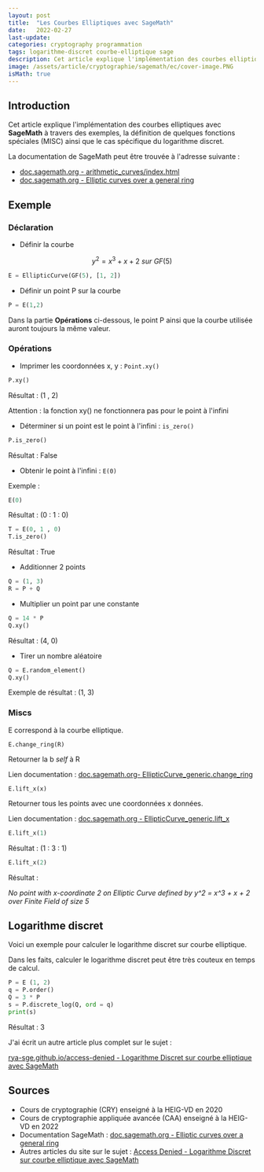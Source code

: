 ```yaml
---
layout: post
title:  "Les Courbes Elliptiques avec SageMath"
date:   2022-02-27
last-update: 
categories: cryptography programmation
tags: logarithme-discret courbe-elliptique sage
description: Cet article explique l'implémentation des courbes elliptiques avec la librairie SageMath, par exemple la définition et l'addition des points sur une courbe.
image: /assets/article/cryptographie/sagemath/ec/cover-image.PNG
isMath: true
---
```




## Introduction

Cet article explique l'implémentation des courbes elliptiques avec **SageMath**  à travers des exemples, la définition de quelques fonctions spéciales (MISC) ainsi que le cas spécifique du logarithme discret.

La documentation de SageMath peut être trouvée à l'adresse suivante :

- [doc.sagemath.org - arithmetic_curves/index.html](https://doc.sagemath.org/html/en/reference/arithmetic_curves/index.html)
- [doc.sagemath.org - Elliptic curves over a general ring](https://doc.sagemath.org/html/en/reference/arithmetic_curves/sage/schemes/elliptic_curves/ell_generic.html)





## Exemple

### Déclaration

- Définir la courbe

$$
y^2 = x^3 + x + 2~sur~ GF(5) 
$$

```python
E = EllipticCurve(GF(5), [1, 2])
```



- Définir un point P sur la courbe

```python
P = E(1,2)
```



Dans la partie  **Opérations** ci-dessous, le point P ainsi que la courbe utilisée  auront toujours la même valeur.



### Opérations

- Imprimer les coordonnées x, y : `Point.xy()`

```python
P.xy()
```

Résultat : (1 , 2)

Attention : la fonction xy() ne fonctionnera pas pour le point à l'infini

- Déterminer si un point est le point à l'infini : `is_zero()`

```python
P.is_zero()
```

Résultat : False

- Obtenir le point à l'infini : `E(0)` 

Exemple :

```python
E(0)
```

Résultat : (0 : 1 : 0)

```python
T = E(0, 1 , 0)
T.is_zero()
```

Résultat : True

- Additionner 2 points

```python
Q = (1, 3)
R = P + Q
```

- Multiplier un point par une constante

```python
Q = 14 * P
Q.xy()
```

Résultat : (4, 0)

- Tirer un nombre aléatoire

```python
Q = E.random_element()
Q.xy()
```

Exemple de résultat : (1, 3)

### Miscs

E correspond à la courbe elliptique.

`E.change_ring(R)`

Retourner la b *self* à R

Lien documentation : [doc.sagemath.org- EllipticCurve_generic.change_ring]( https://doc.sagemath.org/html/en/reference/arithmetic_curves/sage/schemes/elliptic_curves/ell_generic.html#sage.schemes.elliptic_curves.ell_generic.EllipticCurve_generic.change_ring)

`E.lift_x(x)` 

Retourner tous les points avec une coordonnées x données.

Lien documentation : [doc.sagemath.org - EllipticCurve_generic.lift_x](https://doc.sagemath.org/html/en/reference/arithmetic_curves/sage/schemes/elliptic_curves/ell_generic.html#sage.schemes.elliptic_curves.ell_generic.EllipticCurve_generic.lift_x)

```python
E.lift_x(1)
```

Résultat : (1 : 3 : 1)

```python
E.lift_x(2)
```

Résultat : 

*No point with x-coordinate 2 on Elliptic Curve defined by y^2 = x^3 + x + 2 over Finite Field of size 5*

## Logarithme discret

Voici un exemple pour calculer le logarithme discret sur courbe elliptique.

Dans les faits, calculer le logarithme discret peut être très couteux en temps de calcul.

```python
P = E (1, 2)
q = P.order()
Q = 3 * P
s = P.discrete_log(Q, ord = q)
print(s)
```

Résultat : 3

J'ai écrit un autre article plus complet sur le sujet : 

[rya-sge.github.io/access-denied - Logarithme Discret sur courbe elliptique avec SageMath](https://rya-sge.github.io/access-denied/2021/07/30/logarithme-discret-courbe-elliptique/)

## Sources

- Cours de cryptographie (CRY) enseigné à la HEIG-VD en 2020
- Cours de cryptographie appliquée avancée (CAA)  enseigné à la HEIG-VD en 2022
- Documentation SageMath : [doc.sagemath.org - Elliptic curves over a general ring](https://doc.sagemath.org/html/en/reference/arithmetic_curves/sage/schemes/elliptic_curves/ell_generic.html)
- Autres articles du site sur le sujet : [Access Denied - Logarithme Discret sur courbe elliptique avec SageMath](https://rya-sge.github.io/access-denied/2021/07/30/logarithme-discret-courbe-elliptique/)

